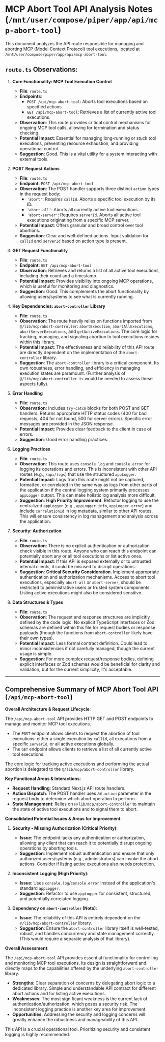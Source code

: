 # MCP Abort Tool API Analysis Notes (`/mnt/user/compose/piper/app/api/mcp-abort-tool`)

This document analyzes the API route responsible for managing and aborting MCP (Model Context Protocol) tool executions, located at `/mnt/user/compose/piper/app/api/mcp-abort-tool`.

## `route.ts` Observations:

1.  **Core Functionality: MCP Tool Execution Control**
    *   **File**: `route.ts`
    *   **Endpoints**:
        *   `POST /api/mcp-abort-tool`: Aborts tool executions based on specified actions.
        *   `GET /api/mcp-abort-tool`: Retrieves a list of currently active tool executions.
    *   **Observation**: This route provides critical control mechanisms for ongoing MCP tool calls, allowing for termination and status checking.
    *   **Potential Impact**: Essential for managing long-running or stuck tool executions, preventing resource exhaustion, and providing operational control.
    *   **Suggestion**: Good. This is a vital utility for a system interacting with external tools.

2.  **POST Request Actions**
    *   **File**: `route.ts`
    *   **Endpoint**: `POST /api/mcp-abort-tool`
    *   **Observation**: The POST handler supports three distinct `action` types in the request body:
        *   `'abort'`: Requires `callId`. Aborts a specific tool execution by its ID.
        *   `'abort-all'`: Aborts all currently active tool executions.
        *   `'abort-server'`: Requires `serverId`. Aborts all active tool executions originating from a specific MCP server.
    *   **Potential Impact**: Offers granular and broad control over tool abortions.
    *   **Suggestion**: Clear and well-defined actions. Input validation for `callId` and `serverId` based on action type is present.

3.  **GET Request Functionality**
    *   **File**: `route.ts`
    *   **Endpoint**: `GET /api/mcp-abort-tool`
    *   **Observation**: Retrieves and returns a list of all active tool executions, including their count and a timestamp.
    *   **Potential Impact**: Provides visibility into ongoing MCP operations, which is useful for monitoring and diagnostics.
    *   **Suggestion**: Good. This complements the abort functionality by allowing users/systems to see what is currently running.

4.  **Key Dependencies: `abort-controller` Library**
    *   **File**: `route.ts`
    *   **Observation**: The route heavily relies on functions imported from `@/lib/mcp/abort-controller`: `abortExecution`, `abortAllExecutions`, `abortServerExecutions`, and `getActiveExecutions`. The core logic for tracking, managing, and signaling abortion to tool executions resides within this library.
    *   **Potential Impact**: The effectiveness and reliability of this API route are directly dependent on the implementation of the `abort-controller` library.
    *   **Suggestion**: The `abort-controller` library is a critical component. Its own robustness, error handling, and efficiency in managing execution states are paramount. (Further analysis of `@/lib/mcp/abort-controller.ts` would be needed to assess these aspects fully).

5.  **Error Handling**
    *   **File**: `route.ts`
    *   **Observation**: Includes `try-catch` blocks for both POST and GET handlers. Returns appropriate HTTP status codes (400 for bad requests, 404 for not found, 500 for server errors). Specific error messages are provided in the JSON response.
    *   **Potential Impact**: Provides clear feedback to the client in case of errors.
    *   **Suggestion**: Good error handling practices.

6.  **Logging Practices**
    *   **File**: `route.ts`
    *   **Observation**: This route uses `console.log` and `console.error` for logging its operations and errors. This is inconsistent with other API routes (e.g., `/api/logs`) that use the structured `appLogger`.
    *   **Potential Impact**: Logs from this route might not be captured, formatted, or correlated in the same way as logs from other parts of the application if the central logging system primarily processes `appLogger` output. This can make holistic log analysis more difficult.
    *   **Suggestion**: **High Priority Improvement**. Refactor logging to use the centralized `appLogger` (e.g., `appLogger.info`, `appLogger.error`) and include `correlationId` in log metadata, similar to other API routes. This will ensure consistency in log management and analysis across the application.

7.  **Security: Authorization**
    *   **File**: `route.ts`
    *   **Observation**: There is no explicit authentication or authorization check visible in this route. Anyone who can reach this endpoint can potentially abort any or all tool executions or list active ones.
    *   **Potential Impact**: If this API is exposed externally or to untrusted internal clients, it could be misused to disrupt operations.
    *   **Suggestion**: **Critical Security Consideration**. Implement appropriate authentication and authorization mechanisms. Access to abort tool executions, especially `abort-all` or `abort-server`, should be restricted to administrative users or trusted system components. Listing active executions might also be considered sensitive.

8.  **Data Structures & Types**
    *   **File**: `route.ts`
    *   **Observation**: The request and response structures are implicitly defined by the code logic. No explicit TypeScript interfaces or Zod schemas are defined within this file for request bodies or response payloads (though the functions from `abort-controller` likely have their own types).
    *   **Potential Impact**: Less formal contract definition. Could lead to minor inconsistencies if not carefully managed, though the current usage is simple.
    *   **Suggestion**: For more complex request/response bodies, defining explicit interfaces or Zod schemas would be beneficial for clarity and validation, but for the current simplicity, it's acceptable.

--- 

## Comprehensive Summary of MCP Abort Tool API (`/api/mcp-abort-tool`)

**Overall Architecture & Request Lifecycle**:

The `/api/mcp-abort-tool` API provides HTTP GET and POST endpoints to manage and monitor MCP tool executions. 
*   The `POST` endpoint allows clients to request the abortion of tool executions: either a single execution by `callId`, all executions from a specific `serverId`, or all active executions globally.
*   The `GET` endpoint allows clients to retrieve a list of all currently active tool executions.

The core logic for tracking active executions and performing the actual abortion is delegated to the `@/lib/mcp/abort-controller` library.

**Key Functional Areas & Interactions**:
*   **Request Handling**: Standard Next.js API route handlers.
*   **Action Dispatch**: The POST handler uses an `action` parameter in the request body to determine which abort operation to perform.
*   **State Management**: Relies on `@/lib/mcp/abort-controller` to maintain the state of active tool executions and to signal them to abort.

**Consolidated Potential Issues & Areas for Improvement**:

1.  **Security - Missing Authorization (Critical Priority)**:
    *   **Issue**: The endpoint lacks any authentication or authorization, allowing any client that can reach it to potentially disrupt ongoing operations by aborting tools.
    *   **Suggestion**: Implement robust authentication and ensure that only authorized users/systems (e.g., administrators) can invoke the abort actions. Consider if listing active executions also needs protection.

2.  **Inconsistent Logging (High Priority)**:
    *   **Issue**: Uses `console.log`/`console.error` instead of the application's standard `appLogger`.
    *   **Suggestion**: Refactor to use `appLogger` for consistent, structured, and potentially correlated logging.

3.  **Dependency on `abort-controller` (Note)**:
    *   **Issue**: The reliability of this API is entirely dependent on the `@/lib/mcp/abort-controller` library.
    *   **Suggestion**: Ensure the `abort-controller` library itself is well-tested, robust, and handles concurrency and state management correctly. (This would require a separate analysis of that library).

**Overall Assessment**:

The `/api/mcp-abort-tool` API provides essential functionality for controlling and monitoring MCP tool executions. Its design is straightforward and directly maps to the capabilities offered by the underlying `abort-controller` library.

*   **Strengths**: Clear separation of concerns by delegating abort logic to a dedicated library. Simple and understandable API contract for different abort actions and for listing active executions.
*   **Weaknesses**: The most significant weakness is the current lack of authentication/authorization, which poses a security risk. The inconsistent logging practice is another key area for improvement.
*   **Opportunities**: Addressing the security and logging concerns will greatly enhance the robustness and manageability of this API.

This API is a crucial operational tool. Prioritizing security and consistent logging is highly recommended.
